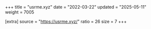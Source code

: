 +++
title = "usrme.xyz"
date = "2022-03-22"
updated = "2025-05-11"
weight = 7005

[extra]
source = "https://usrme.xyz/"
ratio = 26
size = 7
+++
